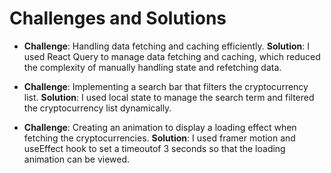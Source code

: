 # Challenges and Solutions

- **Challenge**: Handling data fetching and caching efficiently.
  **Solution**: I used React Query to manage data fetching and caching, which reduced the complexity of manually handling state and refetching data.

- **Challenge**: Implementing a search bar that filters the cryptocurrency list.
  **Solution**: I used local state to manage the search term and filtered the cryptocurrency list dynamically.

- **Challenge**: Creating an animation to display a loading effect when fetching the cryptocurrencies.
  **Solution**: I used framer motion and useEffect hook to set a timeoutof 3 seconds so that the loading animation can be viewed.
